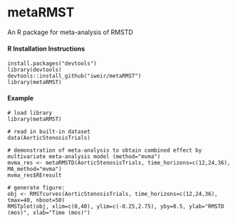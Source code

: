 # metaRMST
An R package for meta-analysis of RMSTD

#### R Installation Instructions
```
install.packages("devtools")
library(devtools)
devtools::install_github("iweir/metaRMST")
library(metaRMST)
```

#### Example 
```
# load library
library(metaRMST)

# read in built-in dataset 
data(AorticStenosisTrials)

# demonstration of meta-analysis to obtain combined effect by multivariate meta-analysis model (method="mvma")
mvma_res <- metaRMSTD(AorticStenosisTrials, time_horizons=c(12,24,36), MA_method="mvma")
mvma_res$REresult

# generate figure:
obj <- RMSTcurves(AorticStenosisTrials, time_horizons=c(12,24,36), tmax=40, nboot=50)
RMSTplot(obj, xlim=c(0,40), ylim=c(-0.25,2.75), yby=0.5, ylab="RMSTD (mos)", xlab="Time (mos)")
```
